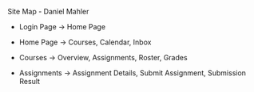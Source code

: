 Site Map - Daniel Mahler

- Login Page -> Home Page

- Home Page -> Courses, Calendar, Inbox

- Courses -> Overview, Assignments, Roster, Grades

- Assignments -> Assignment Details, Submit Assignment, Submission Result
